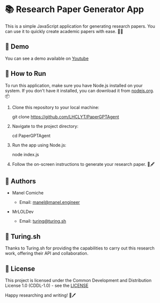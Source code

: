 # 📚 Research Paper Generator App

This is a simple JavaScript application for generating research papers. You can use it to quickly create academic papers with ease. 📝✨

## 🎥 Demo
You can see a demo available on [Youtube]([https://nodejs.org/](https://youtu.be/nLFAZhXpflQ))

## 🚀 How to Run

To run this application, make sure you have Node.js installed on your system. If you don't have it installed, you can download it from [nodejs.org](https://nodejs.org/). 📦

1. Clone this repository to your local machine:

    git clone https://github.com/LHCLYT/PaperGPTAgent

2. Navigate to the project directory:

    cd PaperGPTAgent

3. Run the app using Node.js:

    node index.js

4. Follow the on-screen instructions to generate your research paper. 📄🖋️

## 👥 Authors
- Manel Comiche
    - Email: [manel@manel.engineer](mailto:hey@manel.engineer)

- MrLOLDev
    - Email: [turing@turing.sh](mailto:turing@turing.sh)

## 🤖 Turing.sh
Thanks to Turing.sh for providing the capabilities to carry out this research work, offering their API and collaboration.

## 📜 License
This project is licensed under the Common Development and Distribution License 1.0 (CDDL-1.0) - see the [LICENSE](LICENSE)

Happy researching and writing! 📃🖊️
